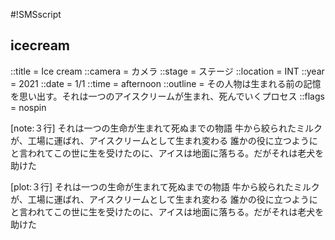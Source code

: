 #!SMSscript

## icecream

::title = Ice cream
::camera = カメラ
::stage = ステージ
::location = INT
::year = 2021
::date = 1/1
::time = afternoon
::outline = その人物は生まれる前の記憶を思い出す。それは一つのアイスクリームが生まれ、死んでいくプロセス
::flags = nospin

[note:３行]
それは一つの生命が生まれて死ぬまでの物語
牛から絞られたミルクが、工場に運ばれ、アイスクリームとして生まれ変わる
誰かの役に立つようにと言われてこの世に生を受けたのに、アイスは地面に落ちる。だがそれは老犬を助けた

[plot:３行]
それは一つの生命が生まれて死ぬまでの物語
牛から絞られたミルクが、工場に運ばれ、アイスクリームとして生まれ変わる
誰かの役に立つようにと言われてこの世に生を受けたのに、アイスは地面に落ちる。だがそれは老犬を助けた
